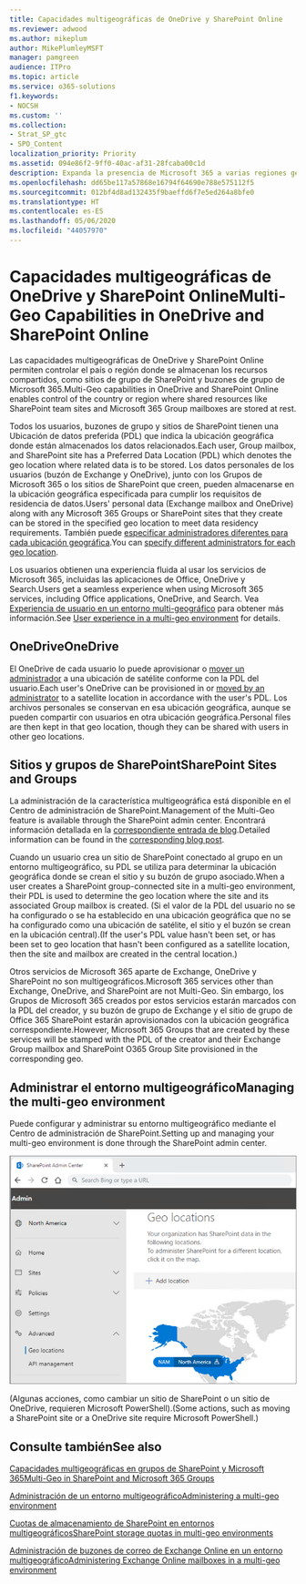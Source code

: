 ```yaml
---
title: Capacidades multigeográficas de OneDrive y SharePoint Online
ms.reviewer: adwood
ms.author: mikeplum
author: MikePlumleyMSFT
manager: pamgreen
audience: ITPro
ms.topic: article
ms.service: o365-solutions
f1.keywords:
- NOCSH
ms.custom: ''
ms.collection:
- Strat_SP_gtc
- SPO_Content
localization_priority: Priority
ms.assetid: 094e86f2-9ff0-40ac-af31-28fcaba00c1d
description: Expanda la presencia de Microsoft 365 a varias regiones geográficas con las capacidades multigeográficas de OneDrive Online.
ms.openlocfilehash: dd65be117a57868e16794f64690e788e575112f5
ms.sourcegitcommit: 012bf4d8ad132435f9baeffd6f7e5ed264a8bfe0
ms.translationtype: HT
ms.contentlocale: es-ES
ms.lasthandoff: 05/06/2020
ms.locfileid: "44057970"
---
```

# <a name="multi-geo-capabilities-in-onedrive-and-sharepoint-online"></a><span data-ttu-id="67332-103">Capacidades multigeográficas de OneDrive y SharePoint Online</span><span class="sxs-lookup"><span data-stu-id="67332-103">Multi-Geo Capabilities in OneDrive and SharePoint Online</span></span>

<span data-ttu-id="67332-104">Las capacidades multigeográficas de OneDrive y SharePoint Online permiten controlar el país o región donde se almacenan los recursos compartidos, como sitios de grupo de SharePoint y buzones de grupo de Microsoft 365.</span><span class="sxs-lookup"><span data-stu-id="67332-104">Multi-Geo capabilities in OneDrive and SharePoint Online enables control of the country or region where shared resources like SharePoint team sites and Microsoft 365 Group mailboxes are stored at rest.</span></span>

<span data-ttu-id="67332-105">Todos los usuarios, buzones de grupo y sitios de SharePoint tienen una Ubicación de datos preferida (PDL) que indica la ubicación geográfica donde están almacenados los datos relacionados.</span><span class="sxs-lookup"><span data-stu-id="67332-105">Each user, Group mailbox, and SharePoint site has a Preferred Data Location (PDL) which denotes the geo location where related data is to be stored.</span></span> <span data-ttu-id="67332-106">Los datos personales de los usuarios (buzón de Exchange y OneDrive), junto con los Grupos de Microsoft 365 o los sitios de SharePoint que creen, pueden almacenarse en la ubicación geográfica especificada para cumplir los requisitos de residencia de datos.</span><span class="sxs-lookup"><span data-stu-id="67332-106">Users' personal data (Exchange mailbox and OneDrive) along with any Microsoft 365 Groups or SharePoint sites that they create can be stored in the specified geo location to meet data residency requirements.</span></span> <span data-ttu-id="67332-107">También puede [especificar administradores diferentes para cada ubicación geográfica](add-a-sharepoint-geo-admin.md).</span><span class="sxs-lookup"><span data-stu-id="67332-107">You can [specify different administrators for each geo location](add-a-sharepoint-geo-admin.md).</span></span>

<span data-ttu-id="67332-108">Los usuarios obtienen una experiencia fluida al usar los servicios de Microsoft 365, incluidas las aplicaciones de Office, OneDrive y Search.</span><span class="sxs-lookup"><span data-stu-id="67332-108">Users get a seamless experience when using Microsoft 365 services, including Office applications, OneDrive, and Search.</span></span> <span data-ttu-id="67332-109">Vea [Experiencia de usuario en un entorno multi-geográfico](multi-geo-user-experience.md) para obtener más información.</span><span class="sxs-lookup"><span data-stu-id="67332-109">See [User experience in a multi-geo environment](multi-geo-user-experience.md) for details.</span></span>

## <a name="onedrive"></a><span data-ttu-id="67332-110">OneDrive</span><span class="sxs-lookup"><span data-stu-id="67332-110">OneDrive</span></span>

<span data-ttu-id="67332-111">El OneDrive de cada usuario lo puede aprovisionar o [mover un administrador](move-onedrive-between-geo-locations.md) a una ubicación de satélite conforme con la PDL del usuario.</span><span class="sxs-lookup"><span data-stu-id="67332-111">Each user's OneDrive can be provisioned in or [moved by an administrator](move-onedrive-between-geo-locations.md) to a satellite location in accordance with the user's PDL.</span></span> <span data-ttu-id="67332-112">Los archivos personales se conservan en esa ubicación geográfica, aunque se pueden compartir con usuarios en otra ubicación geográfica.</span><span class="sxs-lookup"><span data-stu-id="67332-112">Personal files are then kept in that geo location, though they can be shared with users in other geo locations.</span></span>

## <a name="sharepoint-sites-and-groups"></a><span data-ttu-id="67332-113">Sitios y grupos de SharePoint</span><span class="sxs-lookup"><span data-stu-id="67332-113">SharePoint Sites and Groups</span></span>

<span data-ttu-id="67332-114">La administración de la característica multigeográfica está disponible en el Centro de administración de SharePoint.</span><span class="sxs-lookup"><span data-stu-id="67332-114">Management of the Multi-Geo feature is available through the SharePoint admin center.</span></span> <span data-ttu-id="67332-115">Encontrará información detallada en la [correspondiente entrada de blog](https://techcommunity.microsoft.com/t5/Office-365-Blog/Now-available-Multi-Geo-in-SharePoint-and-Office-365-Groups/ba-p/263302).</span><span class="sxs-lookup"><span data-stu-id="67332-115">Detailed information can be found in the [corresponding blog post](https://techcommunity.microsoft.com/t5/Office-365-Blog/Now-available-Multi-Geo-in-SharePoint-and-Office-365-Groups/ba-p/263302).</span></span>

<span data-ttu-id="67332-116">Cuando un usuario crea un sitio de SharePoint conectado al grupo en un entorno multigeográfico, su PDL se utiliza para determinar la ubicación geográfica donde se crean el sitio y su buzón de grupo asociado.</span><span class="sxs-lookup"><span data-stu-id="67332-116">When a user creates a SharePoint group-connected site in a multi-geo environment, their PDL is used to determine the geo location where the site and its associated Group mailbox is created.</span></span> <span data-ttu-id="67332-117">(Si el valor de la PDL del usuario no se ha configurado o se ha establecido en una ubicación geográfica que no se ha configurado como una ubicación de satélite, el sitio y el buzón se crean en la ubicación central).</span><span class="sxs-lookup"><span data-stu-id="67332-117">(If the user's PDL value hasn't been set, or has been set to geo location that hasn't been configured as a satellite location, then the site and mailbox are created in the central location.)</span></span>

<span data-ttu-id="67332-118">Otros servicios de Microsoft 365 aparte de Exchange, OneDrive y SharePoint no son multigeográficos.</span><span class="sxs-lookup"><span data-stu-id="67332-118">Microsoft 365 services other than Exchange, OneDrive, and SharePoint are not Multi-Geo.</span></span> <span data-ttu-id="67332-119">Sin embargo, los Grupos de Microsoft 365 creados por estos servicios estarán marcados con la PDL del creador, y su buzón de grupo de Exchange y el sitio de grupo de Office 365 SharePoint estarán aprovisionados con la ubicación geográfica correspondiente.</span><span class="sxs-lookup"><span data-stu-id="67332-119">However, Microsoft 365 Groups that are created by these services will be stamped with the PDL of the creator and their Exchange Group mailbox and SharePoint O365 Group Site provisioned in the corresponding geo.</span></span> 

## <a name="managing-the-multi-geo-environment"></a><span data-ttu-id="67332-120">Administrar el entorno multigeográfico</span><span class="sxs-lookup"><span data-stu-id="67332-120">Managing the multi-geo environment</span></span>

<span data-ttu-id="67332-121">Puede configurar y administrar su entorno multigeográfico mediante el Centro de administración de SharePoint.</span><span class="sxs-lookup"><span data-stu-id="67332-121">Setting up and managing your multi-geo environment is done through the SharePoint admin center.</span></span> 

![Captura de pantalla de la página de ubicaciones geográficas en el Centro de administración de SharePoint](media/sharepoint-multi-geo-admin-center.png)

<span data-ttu-id="67332-123">(Algunas acciones, como cambiar un sitio de SharePoint o un sitio de OneDrive, requieren Microsoft PowerShell).</span><span class="sxs-lookup"><span data-stu-id="67332-123">(Some actions, such as moving a SharePoint site or a OneDrive site require Microsoft PowerShell.)</span></span>

## <a name="see-also"></a><span data-ttu-id="67332-124">Consulte también</span><span class="sxs-lookup"><span data-stu-id="67332-124">See also</span></span>

[<span data-ttu-id="67332-125">Capacidades multigeográficas en grupos de SharePoint y Microsoft 365</span><span class="sxs-lookup"><span data-stu-id="67332-125">Multi-Geo in SharePoint and Microsoft 365 Groups</span></span>](https://techcommunity.microsoft.com/t5/Office-365-Blog/Now-available-Multi-Geo-in-SharePoint-and-Office-365-Groups/ba-p/263302)

[<span data-ttu-id="67332-126">Administración de un entorno multigeográfico</span><span class="sxs-lookup"><span data-stu-id="67332-126">Administering a multi-geo environment</span></span>](administering-a-multi-geo-environment.md)

[<span data-ttu-id="67332-127">Cuotas de almacenamiento de SharePoint en entornos multigeográficos</span><span class="sxs-lookup"><span data-stu-id="67332-127">SharePoint storage quotas in multi-geo environments</span></span>](sharepoint-multi-geo-storage-quota.md)

[<span data-ttu-id="67332-128">Administración de buzones de correo de Exchange Online en un entorno multigeográfico</span><span class="sxs-lookup"><span data-stu-id="67332-128">Administering Exchange Online mailboxes in a multi-geo environment</span></span>](administering-exchange-online-multi-geo.md)
